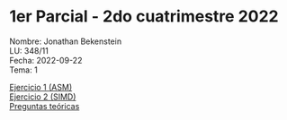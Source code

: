 # 1er Parcial - 2do cuatrimestre 2022

Nombre: Jonathan Bekenstein \
LU: 348/11 \
Fecha: 2022-09-22 \
Tema: 1

[Ejercicio 1 (ASM)](./solucion/ej1) \
[Ejercicio 2 (SIMD)](./solucion/ej2) \
[Preguntas teóricas](./solucion/PreguntasTeóricas.md)
